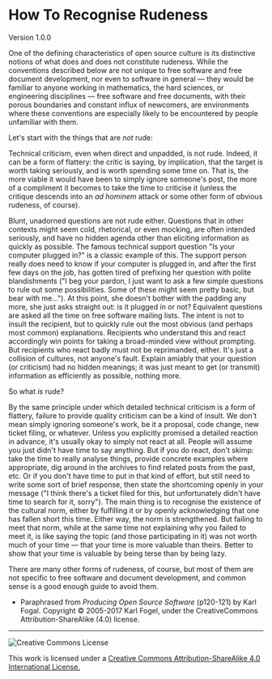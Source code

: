 # How To Recognise Rudeness

Version 1.0.0

One of the defining characteristics of open source culture is its distinctive notions of what does and does not constitute rudeness. While the conventions described below are not unique to free software and free document development, nor even to software in general — they would be familiar to anyone working in mathematics, the hard sciences, or engineering disciplines — free software and free documents, with their porous boundaries and constant influx of newcomers, are environments where these conventions are especially likely to be encountered by people unfamiliar with them.

Let's start with the things that are *not* rude:

Technical criticism, even when direct and unpadded, is not rude. Indeed, it can be a form of flattery: the critic is saying, by implication, that the target is worth taking seriously, and is worth spending some time on. That is, the more viable it would have been to simply ignore someone's post, the more of a compliment it becomes to take the time to criticise it (unless the critique descends into an *ad hominem* attack or some other form of obvious rudeness, of course).

Blunt, unadorned questions are not rude either. Questions that in other contexts might seem cold, rhetorical, or even mocking, are often intended seriously, and have no hidden agenda other than eliciting information as quickly as possible. The famous technical support question "Is your computer plugged in?" is a classic example of this. The support person really does need to know if your computer is plugged in, and after the first few days on the job, has gotten tired of prefixing her question with polite blandishments ("I beg your pardon, I just want to ask a few simple questions to rule out some possibilities. Some of these might seem pretty basic, but bear with me..."). At this point, she doesn't bother with the padding any more, she just asks straight out: is it plugged in or not? Equivalent questions are asked all the time on free software mailing lists. The intent is not to insult the recipient, but to quickly rule out the most obvious (and perhaps most common) explanations. Recipients who understand this and react accordingly win points for taking a broad-minded view without prompting. But recipients who react badly must not be reprimanded, either. It's just a collision of cultures, not anyone's fault. Explain amiably that your question (or criticism) had no hidden meanings; it was just meant to get (or transmit) information as efficiently as possible, nothing more.

So what *is* rude?

By the same principle under which detailed technical criticism is a form of flattery, failure to provide quality criticism can be a kind of insult. We don't mean simply ignoring someone's work, be it a proposal, code change, new ticket filing, or whatever. Unless you explicitly promised a detailed reaction in advance, it's usually okay to simply not react at all. People will assume you just didn't have time to say anything. But if you do react, don't skimp: take the time to really analyse things, provide concrete examples where appropriate, dig around in the archives to find related posts from the past, etc. Or if you don't have time to put in that kind of effort, but still need to write some sort of brief response, then state the shortcoming openly in your message ("I think there's a ticket filed for this, but unfortunately didn't have time to search for it, sorry"). The main thing is to recognise the existence of the cultural norm, either by fulfilling it or by openly acknowledging that one has fallen short this time. Either way, the norm is strengthened. But failing to meet that norm, while at the same time not explaining why you failed to meet it, is like saying the topic (and those participating in it) was not worth much of your time — that your time is more valuable than theirs. Better to show that your time is valuable by being terse than by being lazy.

There are many other forms of rudeness, of course, but most of them are not specific to free software and document development, and common sense is a good enough guide to avoid them.

- Paraphrased from *Producing Open Source Software* (p120-121) by Karl Fogal. Copyright &copy; 2005-2017 Karl Fogel, under the CreativeCommons Attribution-ShareAlike (4.0) license.

---

![Creative Commons License](https://i.creativecommons.org/l/by-sa/4.0/88x31.png "Creative Commons License")

This work is licensed under a [Creative Commons Attribution-ShareAlike 4.0 International License.](https://creativecommons.org/licenses/by-sa/4.0/)
